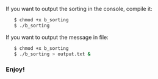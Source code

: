 If you want to output the sorting in the console, compile it:
```bash
   $ chmod +x b_sorting
   $ ./b_sorting
```
If you want to output the message in file:
```bash
   $ chmod +x b_sorting
   $ ./b_sorting > output.txt &
```
### Enjoy!
